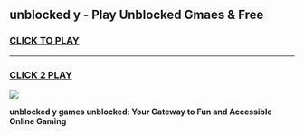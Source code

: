 
## unblocked y - Play Unblocked Gmaes & Free
<h3>
<a href="https://news.freeplayer.one?title=unblocked_y&ref=23F">CLICK TO PLAY</a></h3>
<hr>

<h3>
<a href="https://news.freeplayer.one?title=unblocked_y&ref=23F">CLICK 2 PLAY</a>
  
</h3>

<a href="https://news.freeplayer.one?title=unblocked_y&ref=23F/"><img src="https://clearcache.store/games.png"></a>


**unblocked y games unblocked: Your Gateway to Fun and Accessible Online Gaming**

